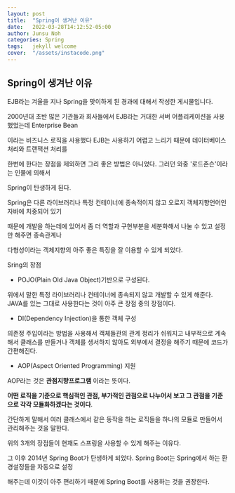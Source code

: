 ```yaml
---
layout: post
title:  "Spring이 생겨난 이유"
date:   2022-03-28T14:12:52-05:00
author: Junsu Noh
categories: Spring
tags:	jekyll welcome
cover:  "/assets/instacode.png" 
---
```


## Spring이 생겨난 이유



EJB라는 겨울을 지나 Spring을 맞이하게 된 경과에 대해서 작성한 게시물입니다.



2000년대 초반 많은 기관들과 회사들에서 EJB라는 거대한 서버 어플리케이션을 사용 했었는데 Enterprise Bean

이라는 비즈니스 로직을 사용했다 EJB는 사용하기 어렵고 느리기 때문에 데이터베이스처리와 트랜잭션 처리를

한번에 한다는 장점을 제외하면 그리 좋은 방법은 아니었다. 그러던 와중 '로드존슨'이라는 인물에 의해서 

Spring이 탄생하게 된다. 

Spring은 다른 라이브러리나 특정 컨테이너에 종속적이지 않고 오로지 객체지향언어인 자바에 치중되어 있기

때문에 개발을 하는데에 있어서 좀 더 역할과 구현부분을 세분화해서 나눌 수 있고 설정만 해주면 종속관계나 

다형성이라는 객체지향의 아주 좋은 특징을 잘 이용할 수 있게 되었다. 



Sring의 장점

- POJO(Plain Old Java Object)기반으로 구성된다.

위에서 말한 특정 라이브러리나 컨테이너에 종속되지 않고 개발할 수 있게 해준다. JAVA를 있는 그대로 사용한다는 것이 아주 큰 장점 중의 장점이다.

- DI(Dependency Injection)을 통한 객체 구성

의존정 주입이라는 방법을 사용해서 객체들관의 관계 정리가 쉬워지고 내부적으로 계속해서 클래스를 만들거나 객체를 생서하지 않아도 외부에서 결정을 해주기 때문에 코드가 간편해진다.

- AOP(Aspect Oriented Programming) 지원

AOP라는 것은 **관점지향프로그램** 이라는 뜻이다.

**어떤 로직을 기준으로 핵심적인 관점, 부가적인 관점으로 나누어서 보고 그 관점을 기준으로 각각 모듈화하겠다는 것이다**.

간단하게 말해서 여러 클래스에서 같은 동작을 하는 로직들을 하나의 모듈로 만들어서 관리해주는 것을 말한다.



위의 3개의 장점들이 현재도 스프링을 사용할 수 있게 해주는 이유다.

그 이후 2014년 Spring Boot가 탄생하게 되었다. Spring Boot는 Spring에서 하는 환경설정들을 자동으로 설정

해주는데 이것이 아주 편리하기 때문에 Spring Boot를 사용하는 것을 권장한다.







